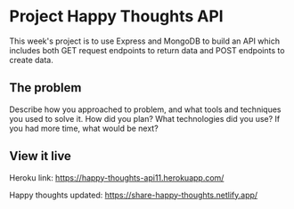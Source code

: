 # Project Happy Thoughts API

This week's project is to use Express and MongoDB to build an API which includes both GET request endpoints to return data and POST endpoints to create data.

## The problem

Describe how you approached to problem, and what tools and techniques you used to solve it. How did you plan? What technologies did you use? If you had more time, what would be next?

## View it live

Heroku link: https://happy-thoughts-api11.herokuapp.com/

Happy thoughts updated: https://share-happy-thoughts.netlify.app/
